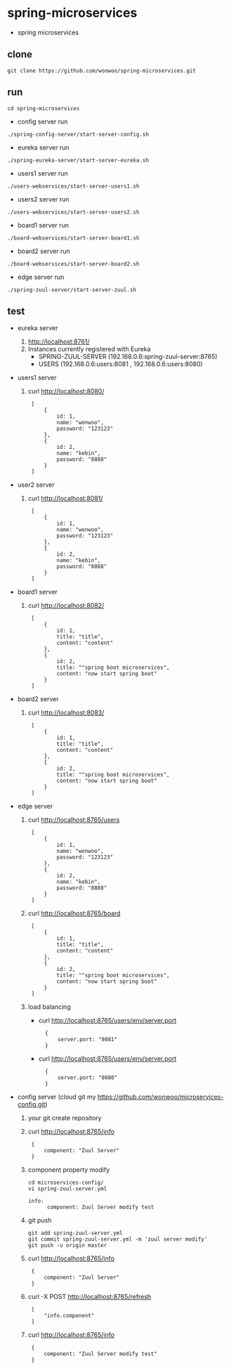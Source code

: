 # spring-microservices

* spring microservices


## clone

```
git clone https://github.com/wonwoo/spring-microservices.git
```

## run 
```
cd spring-microservices
```

* config server run

```
./spring-config-server/start-server-config.sh
```

* eureka server run

```
./spring-eureka-server/start-server-eureka.sh
```


* users1 server run

```
./users-webservices/start-server-users1.sh
```

* users2 server run

```
./users-webservices/start-server-users2.sh
```

* board1 server run

```
./board-webservices/start-server-board1.sh
```

* board2 server run

```
./board-webservices/start-server-board2.sh
```

* edge server run

```
./spring-zuul-server/start-server-zuul.sh
```

## test

* eureka server 
    1. [http://localhost:8761/](http://localhost:8761/)
    2. Instances currently registered with Eureka 
        - SPRING-ZUUL-SERVER (192.168.0.6:spring-zuul-server:8765)
        - USERS (192.168.0.6:users:8081 , 192.168.0.6:users:8080)

* users1 server
    1. curl [http://localhost:8080/](http://localhost:8080/)
        
            [
                {
                    id: 1,
                    name: "wonwoo",
                    password: "123123"
                },
                {
                    id: 2,
                    name: "kebin",
                    password: "8888"
                }
            ]
        
* user2 server
    1. curl [http://localhost:8081/](http://localhost:8081/)
        
            [
                {
                    id: 1,
                    name: "wonwoo",
                    password: "123123"
                },
                {
                    id: 2,
                    name: "kebin",
                    password: "8888"
                }
            ]

* board1 server
    1. curl [http://localhost:8082/](http://localhost:8082/)
        
            [
                {
                    id: 1,
                    title: "title",
                    content: "content"
                },
                {
                    id: 2,
                    title: ""spring boot microservices",
                    content: "now start spring boot"
                }
            ]


* board2 server
    1. curl [http://localhost:8083/](http://localhost:8083/)
        
            [
                {
                    id: 1,
                    title: "title",
                    content: "content"
                },
                {
                    id: 2,
                    title: ""spring boot microservices",
                    content: "now start spring boot"
                }
            ]
        

* edge server
    1. curl [http://localhost:8765/users](http://localhost:8765/users)

            [
                {
                    id: 1,
                    name: "wonwoo",
                    password: "123123"
                },
                {
                    id: 2,
                    name: "kebin",
                    password: "8888"
                }
            ]
    2. curl [http://localhost:8765/board](http://localhost:8765/board)
    
            [
                {
                    id: 1,
                    title: "title",
                    content: "content"
                },
                {
                    id: 2,
                    title: ""spring boot microservices",
                    content: "now start spring boot"
                }
            ]
        
    3. load balancing
        * curl [http://localhost:8765/users/env/server.port](http://localhost:8765/users/env/server.port)
        
                {
                    server.port: "8081"
                }
        
        * curl [http://localhost:8765/users/env/server.port](http://localhost:8765/users/env/server.port)
        
                {
                    server.port: "8080"
                }
        
* config server (cloud git my https://github.com/wonwoo/microservices-config.git)
    1. your git create repository
    2. curl [http://localhost:8765/info](http://localhost:8765/info)
        
            {
                component: "Zuul Server"
            }
        
    3. component property modify

        ```
        cd microservices-config/
        vi spring-zuul-server.yml 
        ```
        
        ```
        info:
              component: Zuul Server modify test
        ```
        
    4. git push 
   
        ```
        git add spring-zuul-server.yml 
        git commit spring-zuul-server.yml -m 'zuul server modify'
        git push -u origin master
        ```
        
    5. curl [http://localhost:8765/info](http://localhost:8765/info)
    
            {
                component: "Zuul Server"
            }
        
    6. curl -X POST [http://localhost:8765/refresh](http://localhost:8765/refresh)
        
            [
                "info.component"
            ]
        
    7. curl [http://localhost:8765/info](http://localhost:8765/info)
        
            {
                component: "Zuul Server modify test"
            }
        
